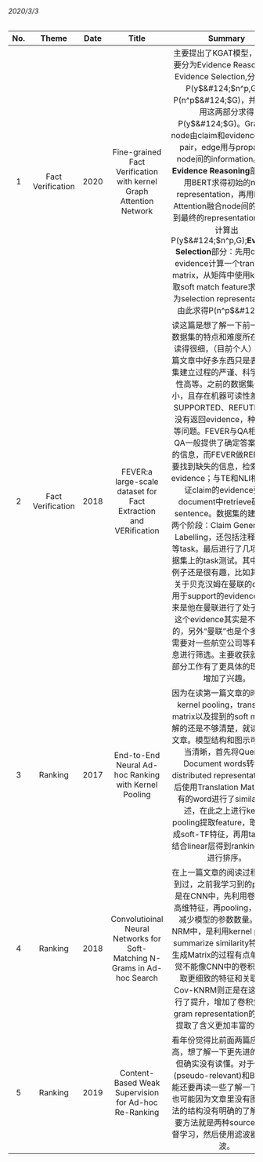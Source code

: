 
###### 2020/3/3
| No. | Theme | Date | Title | Summary |  
| :-: | :-: | :-: | :-: | :-:
1 | Fact Verification | 2020 | Fine-grained Fact Verification with kernel Graph Attention Network| 主要提出了KGAT模型，模型主要分为Evidence Reasoning和Evidence Selection,分别求得P(y$&#124;$n^p,G)和P(n^p$&#124;$G)，并最终利用这两部分求得P(y$&#124;$G)。Graph中node由claim和evidence合成的pair，edge用与propagate node间的information。其中**Evidence Reasoning**部分：先用BERT求得初始的node representation，再用kernel Attention融合node间的关系得到最终的representation($v^p$)并计算出P(y$&#124;$n^p,G);**Evidence Selection**部分：先用claim和evidence计算一个translation matrix，从矩阵中使用kernel提取soft match feature求得${\phi}^p$作为selection representation,再由此求得P(n^p$&#124;$G) |
2 | Fact Verification | 2018 | FEVER:a large-scale dataset for Fact Extraction and VERification| 读这篇是想了解一下前一篇中的数据集的特点和难度所在，没有读得很细，（目前个人）感觉这篇文章中好多东西只是表明数据集建立过程的严谨、科学、可行性高等。之前的数据集一般较小，且存在机器可读性差，对于SUPPORTED、REFUTED类型没有返回evidence，种类有限等问题。FEVER与QA相关，但QA一般提供了确定答案所需要的信息，而FEVER做REFUTE需要找到缺失的信息，检索相关的evidence；与TE和NLI相比，验证claim的evidence要从document中retrieve确定的sentence。数据集的建立包括两个阶段：Claim Generation和Labelling，还包括注释和证实等task。最后进行了几项在该数据集上的task测试。其中的一些例子还是很有趣，比如其中一个关于贝克汉姆在曼联的claim，用于support的evidence提取出来是他在曼联进行了处子秀，但这个evidence其实是不够充分的，另外“曼联”也是个多义词，需要对一些航空公司等有关的信息进行筛选。主要收获就是对这部分工作有了更具体的理解，也增加了兴趣。|
3 | Ranking | 2017 | End-to-End Neural Ad-hoc Ranking with Kernel Pooling | 因为在读第一篇文章的时候，对kernel pooling，translation matrix以及提到的soft match理解的还是不够清楚，就读了这篇文章。模型结构和图示可以说相当清晰，首先将Query和Document words转换为distributed representations,然后使用Translation Matrix对所有的word进行了similarity描述，在此之上进行kernel pooling提取feature，取对数生成soft-TF特征，再用tanh函数结合linear层得到ranking score进行排序。 |
4 | Ranking | 2018 | Convolutioinal Neural Networks for Soft-Matching N-Grams in Ad-hoc Search | 在上一篇文章的阅读过程中就想到过，之前我学习到的pooling是在CNN中，先利用卷积提取高维特征，再pooling，有利于减少模型的参数数量。在K-NRM中，是利用kernel pooling summarize similarity特征。但生成Matrix的过程有点单一，感觉不能像CNN中的卷积一样提取更细致的特征和关联。而Cov-KNRM则正是在这一点进行了提升，增加了卷积生成n-gram representation的层次，提取了含义更加丰富的特征。 |
5 | Ranking | 2019 | Content-Based Weak Supervision for Ad-hoc Re-Ranking | 看年份觉得比前面两篇应该有提高，想了解一下更先进的方法。但确实没有读懂。对于伪相关(pseudo-relevant)和BM25可能还要再读一些了解一下才行。也可能因为文章里没有图，对方法的结构没有明确的了解吧。主要方法就是两种source的无监督学习，然后使用滤波器进行滤波。 |
